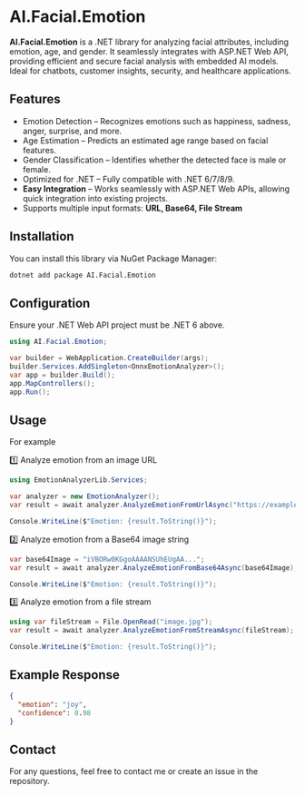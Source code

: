 ﻿# AI.Facial.Emotion

**AI.Facial.Emotion** is a .NET library for analyzing facial attributes, including emotion, age, and gender. It seamlessly integrates with ASP.NET Web API, providing efficient and secure facial analysis with embedded
AI models. Ideal for chatbots, customer insights, security, and healthcare applications.

## Features

- Emotion Detection – Recognizes emotions such as happiness, sadness, anger, surprise, and more.
- Age Estimation – Predicts an estimated age range based on facial features.
- Gender Classification – Identifies whether the detected face is male or female.
- Optimized for .NET – Fully compatible with .NET 6/7/8/9.
- **Easy Integration** – Works seamlessly with ASP.NET Web APIs, allowing quick integration into existing projects.
- Supports multiple input formats: **URL, Base64, File Stream**

## Installation

You can install this library via NuGet Package Manager:

```bash
dotnet add package AI.Facial.Emotion
```

## Configuration

Ensure your .NET Web API project must be .NET 6 above.

```csharp
using AI.Facial.Emotion;

var builder = WebApplication.CreateBuilder(args);
builder.Services.AddSingleton<OnnxEmotionAnalyzer>();
var app = builder.Build();
app.MapControllers();
app.Run();
```

## Usage

For example

1️⃣ Analyze emotion from an image URL

````csharp
using EmotionAnalyzerLib.Services;

var analyzer = new EmotionAnalyzer();
var result = await analyzer.AnalyzeEmotionFromUrlAsync("https://example.com/image.jpg");

Console.WriteLine($"Emotion: {result.ToString()}");
````

2️⃣ Analyze emotion from a Base64 image string

````csharp
var base64Image = "iVBORw0KGgoAAAANSUhEUgAA...";
var result = await analyzer.AnalyzeEmotionFromBase64Async(base64Image);

Console.WriteLine($"Emotion: {result.ToString()}");
````

3️⃣ Analyze emotion from a file stream

````csharp
using var fileStream = File.OpenRead("image.jpg");
var result = await analyzer.AnalyzeEmotionFromStreamAsync(fileStream);

Console.WriteLine($"Emotion: {result.ToString()}");
````

## Example Response

```json
{
  "emotion": "joy",
  "confidence": 0.98
}
```

## Contact

For any questions, feel free to contact me or create an issue in the repository.